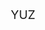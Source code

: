 YUZ
<html lang="fr">
<head>
    <meta charset="UTF-8">
    <meta name="viewport" content="width=device-width, initial-scale=1.0">
    <title>Page Web Stylée</title>
    <style>
        * {
            margin: 0;
            padding: 0;
            box-sizing: border-box;
        }

        body {
            background: url('https://static.fnac-static.com/multimedia/Images/FD/Comete/125059/CCP_IMG_1200x800/1631232.jpg') no-repeat center center/cover;
            height: 100vh;
            display: flex;
            justify-content: center;
            align-items: center;
            text-align: center;
            font-family: Arial, sans-serif;
            color: white;
        }

        .container {
            background: rgba(0, 0, 0, 0.6);
            padding: 30px;
            border-radius: 10px;
            box-shadow: 0 0 10px rgba(0, 0, 0, 0.5);
        }

        h1 {
            font-size: 3rem;
            margin-bottom: 10px;
        }

        p {
            font-size: 1.2rem;
            margin-bottom: 20px;
        }

        .btn {
            display: inline-block;
            padding: 10px 20px;
            font-size: 1.2rem;
            color: white;
            background: #ff5722;
            border: none;
            border-radius: 5px;
            text-decoration: none;
            transition: 0.3s;
        }

        .btn:hover {
            background: #e64a19;
            transform: scale(1.1);
        }
    </style>
</head>
<body>
    <div class="container">
        <h1>Bienvenue sur mon site</h1>
        <p>Une belle page avec une image de Berserk en fond.</p>
        <a href="page2.html" class="btn">Découvrir</a>
    </div>
</body>
</html>
